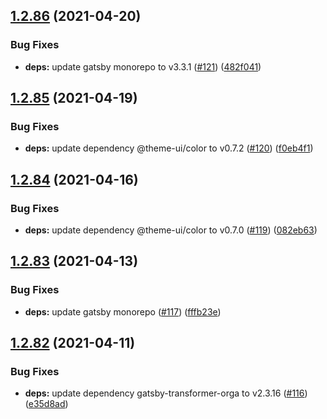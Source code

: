 ## [1.2.86](https://github.com/dds/bosabosa.org/compare/v1.2.85...v1.2.86) (2021-04-20)


### Bug Fixes

* **deps:** update gatsby monorepo to v3.3.1 ([#121](https://github.com/dds/bosabosa.org/issues/121)) ([482f041](https://github.com/dds/bosabosa.org/commit/482f0419e56d76b5306f19c0af419e7d31eba8f0))



## [1.2.85](https://github.com/dds/bosabosa.org/compare/v1.2.84...v1.2.85) (2021-04-19)


### Bug Fixes

* **deps:** update dependency @theme-ui/color to v0.7.2 ([#120](https://github.com/dds/bosabosa.org/issues/120)) ([f0eb4f1](https://github.com/dds/bosabosa.org/commit/f0eb4f1a989f10cbc626dfbe8048cb1f3d30129f))



## [1.2.84](https://github.com/dds/bosabosa.org/compare/v1.2.83...v1.2.84) (2021-04-16)


### Bug Fixes

* **deps:** update dependency @theme-ui/color to v0.7.0 ([#119](https://github.com/dds/bosabosa.org/issues/119)) ([082eb63](https://github.com/dds/bosabosa.org/commit/082eb63fd75449eb94dbf0a020067c7af4fd6c04))



## [1.2.83](https://github.com/dds/bosabosa.org/compare/v1.2.82...v1.2.83) (2021-04-13)


### Bug Fixes

* **deps:** update gatsby monorepo ([#117](https://github.com/dds/bosabosa.org/issues/117)) ([fffb23e](https://github.com/dds/bosabosa.org/commit/fffb23e693974fc4f1eb656b7e7583537c3f54b3))



## [1.2.82](https://github.com/dds/bosabosa.org/compare/v1.2.81...v1.2.82) (2021-04-11)


### Bug Fixes

* **deps:** update dependency gatsby-transformer-orga to v2.3.16 ([#116](https://github.com/dds/bosabosa.org/issues/116)) ([e35d8ad](https://github.com/dds/bosabosa.org/commit/e35d8ad26e8ecf9aefc4dbb38aa7a3d97a880926))



